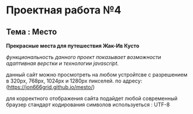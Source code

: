 # Проектная работа №4 

## Тема : Место
**Прекрасные места для путешествия Жак-Ив Кусто**

*функциональность данного проект показывает возможности адаптивная верстки и технологии javascript.*

данный сайт можно просмотреть на любом устройтсве с разрешением в 320px, 768px, 1024px и 1280px пикселей.
по адресу: (https://jon666grid.github.io/mesto/)

для корректного отображения сайта подайдет любой современный браузер
стандарт кодирования символов используеться : UTF-8
